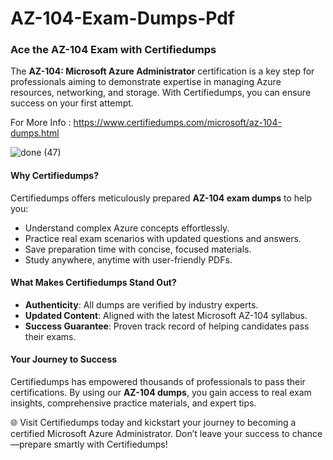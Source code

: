# AZ-104-Exam-Dumps-Pdf
### Ace the AZ-104 Exam with Certifiedumps  

The **AZ-104: Microsoft Azure Administrator** certification is a key step for professionals aiming to demonstrate expertise in managing Azure resources, networking, and storage. With Certifiedumps, you can ensure success on your first attempt.  

For More Info : https://www.certifiedumps.com/microsoft/az-104-dumps.html

![done (47)](https://github.com/user-attachments/assets/0089e7fe-fca9-421e-b95f-2a5075696606)

#### Why Certifiedumps?  
Certifiedumps offers meticulously prepared **AZ-104 exam dumps** to help you:  
- Understand complex Azure concepts effortlessly.  
- Practice real exam scenarios with updated questions and answers.  
- Save preparation time with concise, focused materials.  
- Study anywhere, anytime with user-friendly PDFs.  

#### What Makes Certifiedumps Stand Out?  
- **Authenticity**: All dumps are verified by industry experts.  
- **Updated Content**: Aligned with the latest Microsoft AZ-104 syllabus.  
- **Success Guarantee**: Proven track record of helping candidates pass their exams.  

#### Your Journey to Success  
Certifiedumps has empowered thousands of professionals to pass their certifications. By using our **AZ-104 dumps**, you gain access to real exam insights, comprehensive practice materials, and expert tips.  

🌐 Visit Certifiedumps today and kickstart your journey to becoming a certified Microsoft Azure Administrator. Don’t leave your success to chance—prepare smartly with Certifiedumps!
